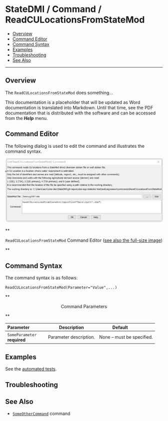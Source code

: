 # StateDMI / Command / ReadCULocationsFromStateMod #

* [Overview](#overview)
* [Command Editor](#command-editor)
* [Command Syntax](#command-syntax)
* [Examples](#examples)
* [Troubleshooting](#troubleshooting)
* [See Also](#see-also)

-------------------------

## Overview ##

The `ReadCULocationsFromStateMod` does something...

This documentation is a placeholder that will be updated as Word documentation is translated into Markdown.
Until that time, see the PDF documentation that is distributed with the software and can be accessed
from the ***Help*** menu.

## Command Editor ##

The following dialog is used to edit the command and illustrates the command syntax.

![ReadCULocationsFromStateMod](ReadCULocationsFromStateMod.png)

**<p style="text-align: center;">
`ReadCULocationsFromStateMod` Command Editor (<a href="../ReadCULocationsFromStateMod.png">see also the full-size image</a>)
</p>**

## Command Syntax ##

The command syntax is as follows:

```text
ReadCULocationsFromStateMod(Parameter="Value",...)
```
**<p style="text-align: center;">
Command Parameters
</p>**

| **Parameter**&nbsp;&nbsp;&nbsp;&nbsp;&nbsp;&nbsp;&nbsp;&nbsp;&nbsp;&nbsp;&nbsp;&nbsp; | **Description** | **Default**&nbsp;&nbsp;&nbsp;&nbsp;&nbsp;&nbsp;&nbsp;&nbsp;&nbsp;&nbsp; |
| --------------|-----------------|----------------- |
|`SomeParameter`<br>**required**|Parameter description.|None – must be specified.|

## Examples ##

See the [automated tests](https://github.com/OpenWaterFoundation/cdss-app-statedmi-main/tree/master/test/regression/commands/ReadCULocationsFromStateMod).

## Troubleshooting ##

## See Also ##

* [`SomeOtherCommand`](../SomeOtherCommand/SomeOtherCommand) command
